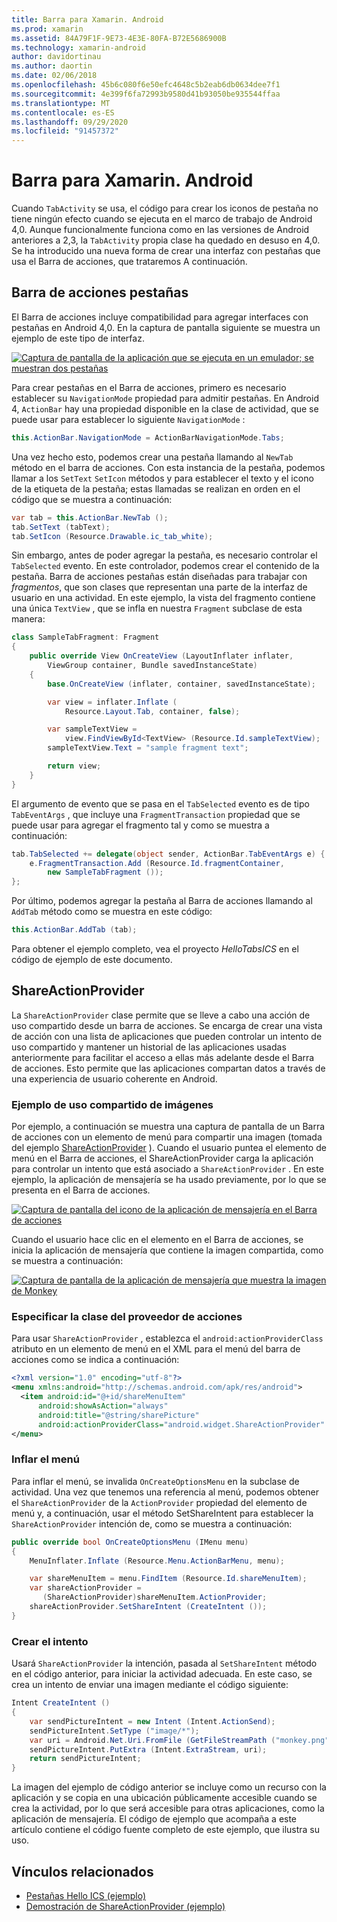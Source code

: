 ```yaml
---
title: Barra para Xamarin. Android
ms.prod: xamarin
ms.assetid: 84A79F1F-9E73-4E3E-80FA-B72E5686900B
ms.technology: xamarin-android
author: davidortinau
ms.author: daortin
ms.date: 02/06/2018
ms.openlocfilehash: 45b6c080f6e50efc4648c5b2eab6db0634dee7f1
ms.sourcegitcommit: 4e399f6fa72993b9580d41b93050be935544ffaa
ms.translationtype: MT
ms.contentlocale: es-ES
ms.lasthandoff: 09/29/2020
ms.locfileid: "91457372"
---
```

# <a name="actionbar-for-xamarinandroid"></a>Barra para Xamarin. Android

Cuando `TabActivity` se usa, el código para crear los iconos de pestaña no tiene ningún efecto cuando se ejecuta en el marco de trabajo de Android 4,0. Aunque funcionalmente funciona como en las versiones de Android anteriores a 2,3, la `TabActivity` propia clase ha quedado en desuso en 4,0. Se ha introducido una nueva forma de crear una interfaz con pestañas que usa el Barra de acciones, que trataremos A continuación.

## <a name="action-bar-tabs"></a>Barra de acciones pestañas

El Barra de acciones incluye compatibilidad para agregar interfaces con pestañas en Android 4,0.
En la captura de pantalla siguiente se muestra un ejemplo de este tipo de interfaz.

[![Captura de pantalla de la aplicación que se ejecuta en un emulador; se muestran dos pestañas](action-bar-images/25-actionbartabs.png)](action-bar-images/25-actionbartabs.png#lightbox)

Para crear pestañas en el Barra de acciones, primero es necesario establecer su `NavigationMode` propiedad para admitir pestañas. En Android 4, `ActionBar` hay una propiedad disponible en la clase de actividad, que se puede usar para establecer lo siguiente `NavigationMode` :

```csharp
this.ActionBar.NavigationMode = ActionBarNavigationMode.Tabs;
```

Una vez hecho esto, podemos crear una pestaña llamando al `NewTab` método en el barra de acciones. Con esta instancia de la pestaña, podemos llamar a los `SetText` `SetIcon` métodos y para establecer el texto y el icono de la etiqueta de la pestaña; estas llamadas se realizan en orden en el código que se muestra a continuación:

```csharp
var tab = this.ActionBar.NewTab ();
tab.SetText (tabText);
tab.SetIcon (Resource.Drawable.ic_tab_white);
```

Sin embargo, antes de poder agregar la pestaña, es necesario controlar el `TabSelected` evento. En este controlador, podemos crear el contenido de la pestaña. Barra de acciones pestañas están diseñadas para trabajar con *fragmentos*, que son clases que representan una parte de la interfaz de usuario en una actividad. En este ejemplo, la vista del fragmento contiene una única `TextView` , que se infla en nuestra `Fragment` subclase de esta manera:

```csharp
class SampleTabFragment: Fragment
{           
    public override View OnCreateView (LayoutInflater inflater,
        ViewGroup container, Bundle savedInstanceState)
    {
        base.OnCreateView (inflater, container, savedInstanceState);

        var view = inflater.Inflate (
            Resource.Layout.Tab, container, false);

        var sampleTextView =
            view.FindViewById<TextView> (Resource.Id.sampleTextView);            
        sampleTextView.Text = "sample fragment text";

        return view;
    }
}
```

El argumento de evento que se pasa en el `TabSelected` evento es de tipo `TabEventArgs` , que incluye una `FragmentTransaction` propiedad que se puede usar para agregar el fragmento tal y como se muestra a continuación:

```csharp
tab.TabSelected += delegate(object sender, ActionBar.TabEventArgs e) {             
    e.FragmentTransaction.Add (Resource.Id.fragmentContainer,
        new SampleTabFragment ());
};
```

Por último, podemos agregar la pestaña al Barra de acciones llamando al `AddTab` método como se muestra en este código:

```csharp
this.ActionBar.AddTab (tab);
```

Para obtener el ejemplo completo, vea el proyecto *HelloTabsICS* en el código de ejemplo de este documento.

## <a name="shareactionprovider"></a>ShareActionProvider

La `ShareActionProvider` clase permite que se lleve a cabo una acción de uso compartido desde un barra de acciones. Se encarga de crear una vista de acción con una lista de aplicaciones que pueden controlar un intento de uso compartido y mantener un historial de las aplicaciones usadas anteriormente para facilitar el acceso a ellas más adelante desde el Barra de acciones. Esto permite que las aplicaciones compartan datos a través de una experiencia de usuario coherente en Android.

### <a name="image-sharing-example"></a>Ejemplo de uso compartido de imágenes

Por ejemplo, a continuación se muestra una captura de pantalla de un Barra de acciones con un elemento de menú para compartir una imagen (tomada del ejemplo [ShareActionProvider](/samples/xamarin/monodroid-samples/shareactionproviderdemo) ). Cuando el usuario puntea el elemento de menú en el Barra de acciones, el ShareActionProvider carga la aplicación para controlar un intento que está asociado a `ShareActionProvider` . En este ejemplo, la aplicación de mensajería se ha usado previamente, por lo que se presenta en el Barra de acciones.

[![Captura de pantalla del icono de la aplicación de mensajería en el Barra de acciones](action-bar-images/09-shareactionprovider.png)](action-bar-images/09-shareactionprovider.png#lightbox)

Cuando el usuario hace clic en el elemento en el Barra de acciones, se inicia la aplicación de mensajería que contiene la imagen compartida, como se muestra a continuación:

[![Captura de pantalla de la aplicación de mensajería que muestra la imagen de Monkey](action-bar-images/10-messagewithimage.png)](action-bar-images/10-messagewithimage.png#lightbox)

### <a name="specifying-the-action-provider-class"></a>Especificar la clase del proveedor de acciones

Para usar `ShareActionProvider` , establezca el `android:actionProviderClass` atributo en un elemento de menú en el XML para el menú del barra de acciones como se indica a continuación:

```xml
<?xml version="1.0" encoding="utf-8"?>
<menu xmlns:android="http://schemas.android.com/apk/res/android">
  <item android:id="@+id/shareMenuItem"
      android:showAsAction="always"
      android:title="@string/sharePicture"
      android:actionProviderClass="android.widget.ShareActionProvider" />
</menu>
```

### <a name="inflating-the-menu"></a>Inflar el menú

Para inflar el menú, se invalida `OnCreateOptionsMenu` en la subclase de actividad. Una vez que tenemos una referencia al menú, podemos obtener el `ShareActionProvider` de la `ActionProvider` propiedad del elemento de menú y, a continuación, usar el método SetShareIntent para establecer la `ShareActionProvider` intención de, como se muestra a continuación:

```csharp
public override bool OnCreateOptionsMenu (IMenu menu)
{
    MenuInflater.Inflate (Resource.Menu.ActionBarMenu, menu);       

    var shareMenuItem = menu.FindItem (Resource.Id.shareMenuItem);           
    var shareActionProvider =
       (ShareActionProvider)shareMenuItem.ActionProvider;
    shareActionProvider.SetShareIntent (CreateIntent ());
}
```

### <a name="creating-the-intent"></a>Crear el intento

Usará `ShareActionProvider` la intención, pasada al `SetShareIntent` método en el código anterior, para iniciar la actividad adecuada. En este caso, se crea un intento de enviar una imagen mediante el código siguiente:

```csharp
Intent CreateIntent ()
{  
    var sendPictureIntent = new Intent (Intent.ActionSend);
    sendPictureIntent.SetType ("image/*");
    var uri = Android.Net.Uri.FromFile (GetFileStreamPath ("monkey.png"));          
    sendPictureIntent.PutExtra (Intent.ExtraStream, uri);
    return sendPictureIntent;
}
```

La imagen del ejemplo de código anterior se incluye como un recurso con la aplicación y se copia en una ubicación públicamente accesible cuando se crea la actividad, por lo que será accesible para otras aplicaciones, como la aplicación de mensajería. El código de ejemplo que acompaña a este artículo contiene el código fuente completo de este ejemplo, que ilustra su uso.

## <a name="related-links"></a>Vínculos relacionados

- [Pestañas Hello ICS (ejemplo)](/samples/xamarin/monodroid-samples/hellotabsics)
- [Demostración de ShareActionProvider (ejemplo)](/samples/xamarin/monodroid-samples/shareactionproviderdemo)